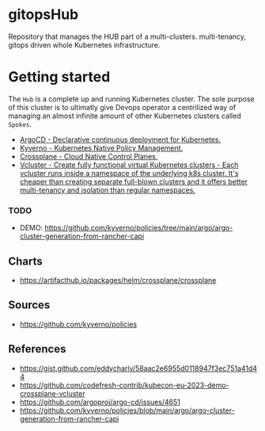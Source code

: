 # gitopsHub
Repository that manages the HUB part of a multi-clusters. multi-tenancy, gitops driven whole Kubernetes infrastructure.

# Getting started

The `Hub` is a complete up and running Kubernetes cluster. The sole purpose of this cluster is to ultimatly give Devops operator
a centrilized way of managing an almost infinite amount of other Kubernetes clusters called `Spokes`.


- [ArgoCD - Declarative continuous deployment for Kubernetes.](https://github.com/argoproj/argo-cd)
- [Kyverno - Kubernetes Native Policy Management.](https://github.com/kyverno/kyverno)
- [Crossplane - Cloud Native Control Planes.](https://github.com/crossplane/crossplane)
- [Vcluster - Create fully functional virtual Kubernetes clusters - Each vcluster runs inside a namespace of the underlying k8s cluster. It's cheaper than creating separate full-blown clusters and it offers better multi-tenancy and isolation than regular namespaces.](https://github.com/loft-sh/vcluster)


### TODO
- DEMO: https://github.com/kyverno/policies/tree/main/argo/argo-cluster-generation-from-rancher-capi

## Charts
- https://artifacthub.io/packages/helm/crossplane/crossplane

## Sources
- https://github.com/kyverno/policies

## References
- https://gist.github.com/eddycharly/58aac2e6955d0118947f3ec751a41d44
- https://github.com/codefresh-contrib/kubecon-eu-2023-demo-crossplane-vcluster
- https://github.com/argoproj/argo-cd/issues/4651
- https://github.com/kyverno/policies/blob/main/argo/argo-cluster-generation-from-rancher-capi